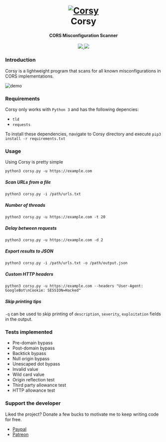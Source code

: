
<h1 align="center">
  <br>
  <a href="https://github.com/s0md3v/Corsy"><img src="https://i.ibb.co/K0Z7X99/corsy.png" alt="Corsy"></a>
  <br>
  Corsy
  <br>
</h1>

<h4 align="center">CORS Misconfiguration Scanner</h4>

<p align="center">
  <a href="https://github.com/s0md3v/Corsy/releases">
    <img src="https://img.shields.io/github/release/s0md3v/Corsy.svg">
  </a>
  <a href="https://github.com/s0md3v/Corsy/issues?q=is%3Aissue+is%3Aclosed">
      <img src="https://img.shields.io/github/issues-closed-raw/s0md3v/Corsy.svg">
  </a>
</p>

### Introduction
Corsy is a lightweight program that scans for all known misconfigurations in CORS implementations.

![demo](https://i.ibb.co/Jc1HtmW/corsy.png)

### Requirements
Corsy only works with `Python 3` and has the following depencies:

- `tld`
- `requests`

To install these dependencies, navigate to Corsy directory and execute `pip3 install -r requirements.txt`

### Usage
Using Corsy is pretty simple

`python3 corsy.py -u https://example.com`

##### Scan URLs from a file
`python3 corsy.py -i /path/urls.txt`

##### Number of threads
`python3 corsy.py -u https://example.com -t 20`

##### Delay between requests
`python3 corsy.py -u https://example.com -d 2`

##### Export results to JSON
`python3 corsy.py -i /path/urls.txt -o /path/output.json`

##### Custom HTTP headers
`python3 corsy.py -u https://example.com --headers "User-Agent: GoogleBot\nCookie: SESSION=Hacked"`

##### Skip printing tips
`-q` can be used to skip printing of `description`, `severity`, `exploitation` fields in the output.

### Tests implemented
- Pre-domain bypass
- Post-domain bypass
- Backtick bypass
- Null origin bypass
- Unescaped dot bypass
- Invalid value
- Wild card value
- Origin reflection test
- Third party allowance test
- HTTP allowance test
### Support the developer
Liked the project? Donate a few bucks to motivate me to keep writing code for free.

- [Paypal](https://www.paypal.me/s0md3v)
- [Patreon](https://www.patreon.com/s0md3v)
